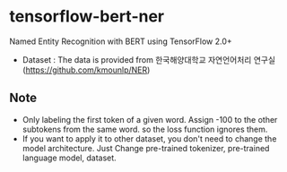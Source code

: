 # tensorflow-bert-ner
Named Entity Recognition with BERT using TensorFlow 2.0+

* Dataset : The data is provided from 한국해양대학교 자연언어처리 연구실 (https://github.com/kmounlp/NER)

## Note
- Only labeling the first token of a given word. Assign -100 to the other subtokens from the same word. so the loss function ignores them.
- If you want to apply it to other dataset, you don't need to change the model architecture. Just Change pre-trained tokenizer, pre-trained language model, dataset.
